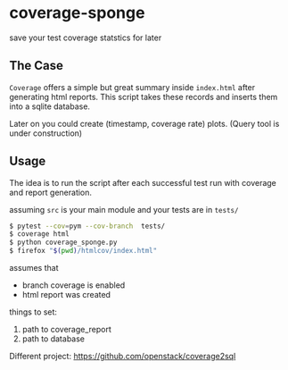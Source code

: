 # coverage-sponge

save your test coverage statstics for later

## The Case
``Coverage`` offers a simple but great summary inside ``index.html``
after generating html reports. This script takes these records and
inserts them into a sqlite database.

Later on you could  create (timestamp, coverage rate) plots.
(Query tool is under construction)

## Usage
The idea is to run the script after each successful test run
with coverage and report generation.

assuming ``src`` is your main module and your tests are in ``tests/``

```bash
$ pytest --cov=pym --cov-branch  tests/
$ coverage html
$ python coverage_sponge.py
$ firefox "$(pwd)/htmlcov/index.html"
```

assumes that
 - branch coverage is enabled
 - html report was created

things to set:
 1. path to coverage_report
 2. path to database

Different project: https://github.com/openstack/coverage2sql
